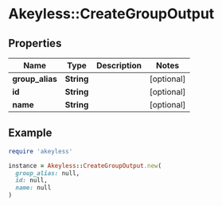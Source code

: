# Akeyless::CreateGroupOutput

## Properties

| Name | Type | Description | Notes |
| ---- | ---- | ----------- | ----- |
| **group_alias** | **String** |  | [optional] |
| **id** | **String** |  | [optional] |
| **name** | **String** |  | [optional] |

## Example

```ruby
require 'akeyless'

instance = Akeyless::CreateGroupOutput.new(
  group_alias: null,
  id: null,
  name: null
)
```

